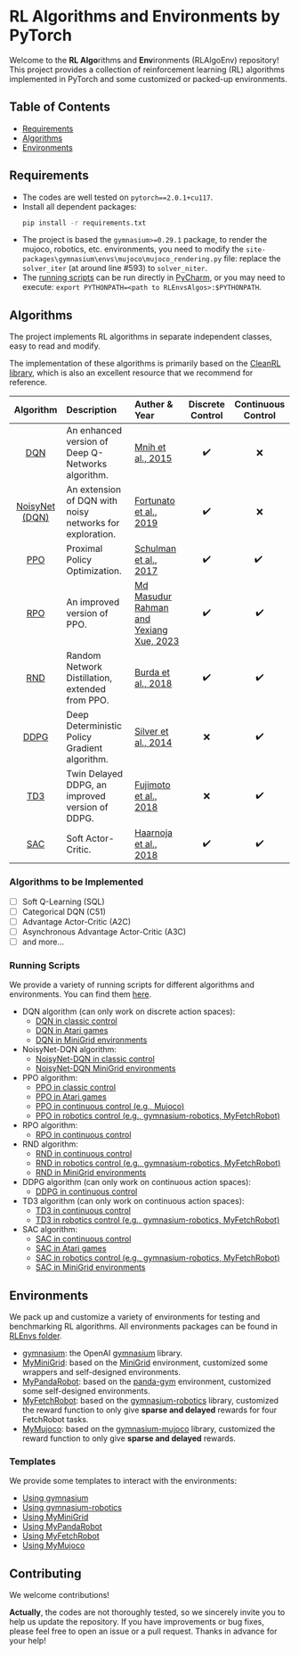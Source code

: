 # RL Algorithms and Environments by PyTorch

Welcome to the **RL Algo**rithms and **Env**ironments (RLAlgoEnv) repository! This project provides a collection of
reinforcement learning (RL) algorithms implemented in PyTorch and some customized or packed-up environments.

## Table of Contents

- [Requirements](#requirements)
- [Algorithms](#algorithms)
- [Environments](#environments)

## Requirements

- The codes are well tested on `pytorch==2.0.1+cu117`.
- Install all dependent packages:
    ```bash
    pip install -r requirements.txt
    ```
- The project is based the `gymnasium>=0.29.1` package, to render the mujoco, robotics, etc. environments, you need to
  modify the `site-packages\gymnasium\envs\mujoco\mujoco_rendering.py` file: replace the `solver_iter` (at around line
  #593) to `solver_niter`.
- The [running scripts](./run-scripts) can be run directly in [PyCharm](https://www.jetbrains.com/pycharm/), or you may
  need to execute: `export PYTHONPATH=<path to RLEnvsAlgos>:$PYTHONPATH`.

## Algorithms

The project implements RL algorithms in separate independent classes, easy to read and modify.

The implementation of these algorithms is primarily based on the [CleanRL library](https://github.com/vwxyzjn/cleanrl),
which is also an excellent resource that we recommend for reference.

|             Algorithm              | Description                                              | Auther & Year                                                               | Discrete Control | Continuous Control | 
|:----------------------------------:|:---------------------------------------------------------|:----------------------------------------------------------------------------|:----------------:|:------------------:|
|      [DQN](./RLAlgos/DQN.py)       | An enhanced version of Deep Q-Networks algorithm.        | [Mnih et al., 2015](https://www.nature.com/articles/nature14236)            |        ✔️        |         ❌          |
| [NoisyNet (DQN)](./RLAlgos/DQN.py) | An extension of DQN with noisy networks for exploration. | [Fortunato et al., 2019](https://openreview.net/forum?id=rywHCPkAW)         |        ✔️        |         ❌          |
|      [PPO](./RLAlgos/PPO.py)       | Proximal Policy Optimization.                            | [Schulman et al., 2017](https://arxiv.org/abs/1707.06347)                   |        ✔️        |       ✔️   ️       |
|      [RPO](./RLAlgos/PPO.py)       | An improved version of PPO.                              | [Md Masudur Rahman and Yexiang Xue, 2023](https://arxiv.org/abs/2212.07536) |        ✔️        |         ✔️         |
|      [RND](./RLAlgos/RND.py)       | Random Network Distillation, extended from PPO.          | [Burda et al., 2018](https://openreview.net/forum?id=H1lJJnR5Ym)            |        ✔️        |         ✔️         |
|     [DDPG](./RLAlgos/DDPG.py)      | Deep Deterministic Policy Gradient algorithm.            | [Silver et al., 2014](https://arxiv.org/abs/1509.02971)                     |        ❌         |         ✔️         |
|      [TD3](./RLAlgos/TD3.py)       | Twin Delayed DDPG, an improved version of DDPG.          | [Fujimoto et al., 2018](https://proceedings.mlr.press/v80/fujimoto18a)      |        ❌         |         ✔️         |
|      [SAC](./RLAlgos/SAC.py)       | Soft Actor-Critic.                                       | [Haarnoja et al., 2018](https://proceedings.mlr.press/v80/haarnoja18b)      |        ✔️        |         ✔️         |

### Algorithms to be Implemented

- [ ] Soft Q-Learning (SQL)
- [ ] Categorical DQN (C51)
- [ ] Advantage Actor-Critic (A2C)
- [ ] Asynchronous Advantage Actor-Critic (A3C)
- [ ] and more...

### Running Scripts

We provide a variety of running scripts for different algorithms and environments. You can find
them [here](./run-scripts).

- DQN algorithm (can only work on discrete action spaces):
    * [DQN in classic control](./run-scripts/dqn.py)
    * [DQN in Atari games](./run-scripts/dqn-atari.py)
    * [DQN in MiniGrid environments](./run-scripts/dqn-minigrid.py)
- NoisyNet-DQN algorithm:
    * [NoisyNet-DQN in classic control](./run-scripts/noisynet-dqn.py)
    * [NoisyNet-DQN MiniGrid environments](./run-scripts/noisynet-dqn-minigrid.py)
- PPO algorithm:
    * [PPO in classic control](./run-scripts/ppo.py)
    * [PPO in Atari games](./run-scripts/ppo-atari.py)
    * [PPO in continuous control (e.g., Mujoco)](./run-scripts/ppo-continuous.py)
    * [PPO in robotics control (e.g., gymnasium-robotics, MyFetchRobot)](./run-scripts/ppo-robotics.py)
- RPO algorithm:
    * [RPO in continuous control](./run-scripts/rpo.py)
- RND algorithm:
    * [RND in continuous control](./run-scripts/rnd-continuous.py)
    * [RND in robotics control (e.g., gymnasium-robotics, MyFetchRobot)](./run-scripts/rnd-robotics.py)
    * [RND in MiniGrid environments](./run-scripts/rnd-minigrid.py)
- DDPG algorithm (can only work on continuous action spaces):
    * [DDPG in continuous control](./run-scripts/ddpg.py)
- TD3 algorithm (can only work on continuous action spaces):
    * [TD3 in continuous control](./run-scripts/td3.py)
    * [TD3 in robotics control (e.g., gymnasium-robotics, MyFetchRobot)](./run-scripts/td3-robotics.py)
- SAC algorithm:
    * [SAC in continuous control](./run-scripts/sac.py)
    * [SAC in Atari games](./run-scripts/sac-atari.py)
    * [SAC in robotics control (e.g., gymnasium-robotics, MyFetchRobot)](./run-scripts/sac-robotics.py)
    * [SAC in MiniGrid environments](./run-scripts/sac-minigrid.py)

## Environments

We pack up and customize a variety of environments for testing and benchmarking RL algorithms. All environments packages
can be found in [RLEnvs folder](./RLEnvs/).

- [gymnasium](./RLEnvs/gymnasium): the OpenAI [gymnasium](https://gymnasium.farama.org/) library.
- [MyMiniGrid](./RLEnvs/MyMiniGrid): based on the [MiniGrid](https://github.com/Farama-Foundation/MiniGrid) environment,
  customized some wrappers and self-designed environments.
- [MyPandaRobot](./RLEnvs/MyPandaRobot): based on the [panda-gym](https://github.com/qgallouedec/panda-gym/tree/master)
  environment, customized some self-designed environments.
- [MyFetchRobot](./RLEnvs/MyFetchRobot): based on the [gymnasium-robotics](https://robotics.farama.org/index.html)
  library, customized the reward function to only give **sparse and delayed** rewards for four FetchRobot tasks.
- [MyMujoco](./RLEnvs/MyMujoco): based on the [gymnasium-mujoco](https://gymnasium.farama.org/environments/mujoco/)
  library, customized the reward function to only give **sparse and delayed** rewards.

### Templates

We provide some templates to interact with the environments:

- [Using gymnasium](./EnvsTemplates/gymnasium-basic.py)
- [Using gymnasium-robotics](./EnvsTemplates/gymnasium-robotics.py)
- [Using MyMiniGrid](./EnvsTemplates/MyMiniGrid.py)
- [Using MyPandaRobot](./EnvsTemplates/MyPandaRobot.py)
- [Using MyFetchRobot](./EnvsTemplates/MyFetchRobot.py)
- [Using MyMujoco](./EnvsTemplates/MyMujoco.py)

## Contributing

We welcome contributions!

**Actually**, the codes are not thoroughly tested, so we sincerely invite you to help us update the repository. If you
have improvements or bug fixes, please feel free to open an issue or a pull request. Thanks in advance for your help!